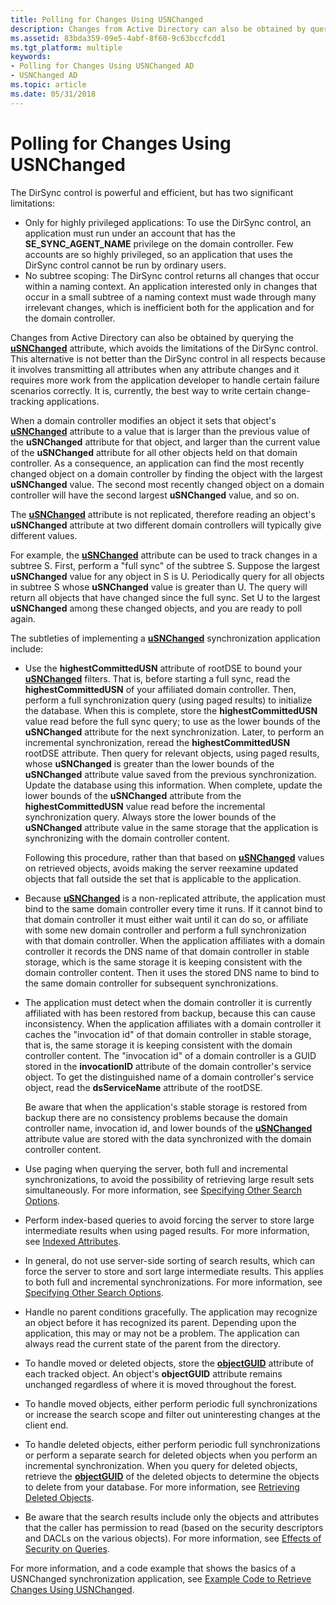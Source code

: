 ```yaml
---
title: Polling for Changes Using USNChanged
description: Changes from Active Directory can also be obtained by querying the uSNChanged attribute, which avoids the limitations of the DirSync control.
ms.assetid: 83bda359-09e5-4abf-8f60-9c63bccfcdd1
ms.tgt_platform: multiple
keywords:
- Polling for Changes Using USNChanged AD
- USNChanged AD
ms.topic: article
ms.date: 05/31/2018
---
```


# Polling for Changes Using USNChanged

The DirSync control is powerful and efficient, but has two significant limitations:

-   Only for highly privileged applications: To use the DirSync control, an application must run under an account that has the **SE\_SYNC\_AGENT\_NAME** privilege on the domain controller. Few accounts are so highly privileged, so an application that uses the DirSync control cannot be run by ordinary users.
-   No subtree scoping: The DirSync control returns all changes that occur within a naming context. An application interested only in changes that occur in a small subtree of a naming context must wade through many irrelevant changes, which is inefficient both for the application and for the domain controller.

Changes from Active Directory can also be obtained by querying the [**uSNChanged**](https://msdn.microsoft.com/library/ms680871) attribute, which avoids the limitations of the DirSync control. This alternative is not better than the DirSync control in all respects because it involves transmitting all attributes when any attribute changes and it requires more work from the application developer to handle certain failure scenarios correctly. It is, currently, the best way to write certain change-tracking applications.

When a domain controller modifies an object it sets that object's [**uSNChanged**](https://msdn.microsoft.com/library/ms680871) attribute to a value that is larger than the previous value of the **uSNChanged** attribute for that object, and larger than the current value of the **uSNChanged** attribute for all other objects held on that domain controller. As a consequence, an application can find the most recently changed object on a domain controller by finding the object with the largest **uSNChanged** value. The second most recently changed object on a domain controller will have the second largest **uSNChanged** value, and so on.

The [**uSNChanged**](https://msdn.microsoft.com/library/ms680871) attribute is not replicated, therefore reading an object's **uSNChanged** attribute at two different domain controllers will typically give different values.

For example, the [**uSNChanged**](https://msdn.microsoft.com/library/ms680871) attribute can be used to track changes in a subtree S. First, perform a "full sync" of the subtree S. Suppose the largest **uSNChanged** value for any object in S is U. Periodically query for all objects in subtree S whose **uSNChanged** value is greater than U. The query will return all objects that have changed since the full sync. Set U to the largest **uSNChanged** among these changed objects, and you are ready to poll again.

The subtleties of implementing a [**uSNChanged**](https://msdn.microsoft.com/library/ms680871) synchronization application include:

-   Use the **highestCommittedUSN** attribute of rootDSE to bound your [**uSNChanged**](https://msdn.microsoft.com/library/ms680871) filters. That is, before starting a full sync, read the **highestCommittedUSN** of your affiliated domain controller. Then, perform a full synchronization query (using paged results) to initialize the database. When this is complete, store the **highestCommittedUSN** value read before the full sync query; to use as the lower bounds of the **uSNChanged** attribute for the next synchronization. Later, to perform an incremental synchronization, reread the **highestCommittedUSN** rootDSE attribute. Then query for relevant objects, using paged results, whose **uSNChanged** is greater than the lower bounds of the **uSNChanged** attribute value saved from the previous synchronization. Update the database using this information. When complete, update the lower bounds of the **uSNChanged** attribute from the **highestCommittedUSN** value read before the incremental synchronization query. Always store the lower bounds of the **uSNChanged** attribute value in the same storage that the application is synchronizing with the domain controller content.

    Following this procedure, rather than that based on [**uSNChanged**](https://msdn.microsoft.com/library/ms680871) values on retrieved objects, avoids making the server reexamine updated objects that fall outside the set that is applicable to the application.

-   Because [**uSNChanged**](https://msdn.microsoft.com/library/ms680871) is a non-replicated attribute, the application must bind to the same domain controller every time it runs. If it cannot bind to that domain controller it must either wait until it can do so, or affiliate with some new domain controller and perform a full synchronization with that domain controller. When the application affiliates with a domain controller it records the DNS name of that domain controller in stable storage, which is the same storage it is keeping consistent with the domain controller content. Then it uses the stored DNS name to bind to the same domain controller for subsequent synchronizations.
-   The application must detect when the domain controller it is currently affiliated with has been restored from backup, because this can cause inconsistency. When the application affiliates with a domain controller it caches the "invocation id" of that domain controller in stable storage, that is, the same storage it is keeping consistent with the domain controller content. The "invocation id" of a domain controller is a GUID stored in the **invocationID** attribute of the domain controller's service object. To get the distinguished name of a domain controller's service object, read the **dsServiceName** attribute of the rootDSE.

    Be aware that when the application's stable storage is restored from backup there are no consistency problems because the domain controller name, invocation id, and lower bounds of the [**uSNChanged**](https://msdn.microsoft.com/library/ms680871) attribute value are stored with the data synchronized with the domain controller content.

-   Use paging when querying the server, both full and incremental synchronizations, to avoid the possibility of retrieving large result sets simultaneously. For more information, see [Specifying Other Search Options](specifying-other-search-options.md).
-   Perform index-based queries to avoid forcing the server to store large intermediate results when using paged results. For more information, see [Indexed Attributes](indexed-attributes.md).
-   In general, do not use server-side sorting of search results, which can force the server to store and sort large intermediate results. This applies to both full and incremental synchronizations. For more information, see [Specifying Other Search Options](specifying-other-search-options.md).
-   Handle no parent conditions gracefully. The application may recognize an object before it has recognized its parent. Depending upon the application, this may or may not be a problem. The application can always read the current state of the parent from the directory.
-   To handle moved or deleted objects, store the [**objectGUID**](https://msdn.microsoft.com/library/ms679021) attribute of each tracked object. An object's **objectGUID** attribute remains unchanged regardless of where it is moved throughout the forest.
-   To handle moved objects, either perform periodic full synchronizations or increase the search scope and filter out uninteresting changes at the client end.
-   To handle deleted objects, either perform periodic full synchronizations or perform a separate search for deleted objects when you perform an incremental synchronization. When you query for deleted objects, retrieve the [**objectGUID**](https://msdn.microsoft.com/library/ms679021) of the deleted objects to determine the objects to delete from your database. For more information, see [Retrieving Deleted Objects](retrieving-deleted-objects.md).
-   Be aware that the search results include only the objects and attributes that the caller has permission to read (based on the security descriptors and DACLs on the various objects). For more information, see [Effects of Security on Queries](effects-of-security-on-queries.md).

For more information, and a code example that shows the basics of a USNChanged synchronization application, see [Example Code to Retrieve Changes Using USNChanged](example-code-to-retrieve-changes-using-usnchanged.md).

 

 




